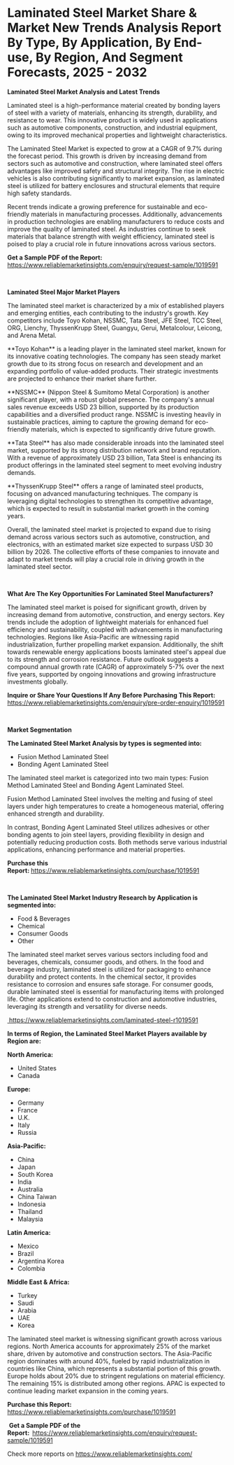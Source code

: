 <p><h1>Laminated Steel Market Share & Market New Trends Analysis Report By Type, By Application, By End-use, By Region, And Segment Forecasts, 2025 - 2032</h1></p><p><strong>Laminated Steel Market Analysis and Latest Trends</strong></p>
<p><p>Laminated steel is a high-performance material created by bonding layers of steel with a variety of materials, enhancing its strength, durability, and resistance to wear. This innovative product is widely used in applications such as automotive components, construction, and industrial equipment, owing to its improved mechanical properties and lightweight characteristics.</p><p>The Laminated Steel Market is expected to grow at a CAGR of 9.7% during the forecast period. This growth is driven by increasing demand from sectors such as automotive and construction, where laminated steel offers advantages like improved safety and structural integrity. The rise in electric vehicles is also contributing significantly to market expansion, as laminated steel is utilized for battery enclosures and structural elements that require high safety standards.</p><p>Recent trends indicate a growing preference for sustainable and eco-friendly materials in manufacturing processes. Additionally, advancements in production technologies are enabling manufacturers to reduce costs and improve the quality of laminated steel. As industries continue to seek materials that balance strength with weight efficiency, laminated steel is poised to play a crucial role in future innovations across various sectors.</p></p>
<p><strong>Get a Sample PDF of the Report:&nbsp;</strong> <a href="https://www.reliablemarketinsights.com/enquiry/request-sample/1019591?utm_campaign=3560&utm_medium=2&utm_source=Github&utm_content=ia&utm_term=02042025&utm_id=laminated-steel">https://www.reliablemarketinsights.com/enquiry/request-sample/1019591</a></p>
<p>&nbsp;</p>
<p><strong>Laminated Steel Major Market Players</strong></p>
<p><p>The laminated steel market is characterized by a mix of established players and emerging entities, each contributing to the industry's growth. Key competitors include Toyo Kohan, NSSMC, Tata Steel, JFE Steel, TCC Steel, ORG, Lienchy, ThyssenKrupp Steel, Guangyu, Gerui, Metalcolour, Leicong, and Arena Metal.</p><p>**Toyo Kohan** is a leading player in the laminated steel market, known for its innovative coating technologies. The company has seen steady market growth due to its strong focus on research and development and an expanding portfolio of value-added products. Their strategic investments are projected to enhance their market share further.</p><p>**NSSMC** (Nippon Steel & Sumitomo Metal Corporation) is another significant player, with a robust global presence. The company's annual sales revenue exceeds USD 23 billion, supported by its production capabilities and a diversified product range. NSSMC is investing heavily in sustainable practices, aiming to capture the growing demand for eco-friendly materials, which is expected to significantly drive future growth.</p><p>**Tata Steel** has also made considerable inroads into the laminated steel market, supported by its strong distribution network and brand reputation. With a revenue of approximately USD 23 billion, Tata Steel is enhancing its product offerings in the laminated steel segment to meet evolving industry demands.</p><p>**ThyssenKrupp Steel** offers a range of laminated steel products, focusing on advanced manufacturing techniques. The company is leveraging digital technologies to strengthen its competitive advantage, which is expected to result in substantial market growth in the coming years.</p><p>Overall, the laminated steel market is projected to expand due to rising demand across various sectors such as automotive, construction, and electronics, with an estimated market size expected to surpass USD 30 billion by 2026. The collective efforts of these companies to innovate and adapt to market trends will play a crucial role in driving growth in the laminated steel sector.</p></p>
<p>&nbsp;</p>
<p><strong>What Are The Key Opportunities For Laminated Steel Manufacturers?</strong></p>
<p><p>The laminated steel market is poised for significant growth, driven by increasing demand from automotive, construction, and energy sectors. Key trends include the adoption of lightweight materials for enhanced fuel efficiency and sustainability, coupled with advancements in manufacturing technologies. Regions like Asia-Pacific are witnessing rapid industrialization, further propelling market expansion. Additionally, the shift towards renewable energy applications boosts laminated steel's appeal due to its strength and corrosion resistance. Future outlook suggests a compound annual growth rate (CAGR) of approximately 5-7% over the next five years, supported by ongoing innovations and growing infrastructure investments globally.</p></p>
<p><strong>Inquire or Share Your Questions If Any Before Purchasing This Report:</strong> <a href="https://www.reliablemarketinsights.com/enquiry/pre-order-enquiry/1019591?utm_campaign=3560&utm_medium=2&utm_source=Github&utm_content=ia&utm_term=02042025&utm_id=laminated-steel">https://www.reliablemarketinsights.com/enquiry/pre-order-enquiry/1019591</a></p>
<p>&nbsp;</p>
<p><strong>Market Segmentation</strong></p>
<p><strong>The Laminated Steel Market Analysis by types is segmented into:</strong></p>
<p><ul><li>Fusion Method Laminated Steel</li><li>Bonding Agent Laminated Steel</li></ul></p>
<p><p>The laminated steel market is categorized into two main types: Fusion Method Laminated Steel and Bonding Agent Laminated Steel. </p><p>Fusion Method Laminated Steel involves the melting and fusing of steel layers under high temperatures to create a homogeneous material, offering enhanced strength and durability. </p><p>In contrast, Bonding Agent Laminated Steel utilizes adhesives or other bonding agents to join steel layers, providing flexibility in design and potentially reducing production costs. Both methods serve various industrial applications, enhancing performance and material properties.</p></p>
<p><strong>Purchase this Report:&nbsp;</strong><a href="https://www.reliablemarketinsights.com/purchase/1019591?utm_campaign=3560&utm_medium=2&utm_source=Github&utm_content=ia&utm_term=02042025&utm_id=laminated-steel">https://www.reliablemarketinsights.com/purchase/1019591</a></p>
<p>&nbsp;</p>
<p><strong>The Laminated Steel Market Industry Research by Application is segmented into:</strong></p>
<p><ul><li>Food & Beverages</li><li>Chemical</li><li>Consumer Goods</li><li>Other</li></ul></p>
<p><p>The laminated steel market serves various sectors including food and beverages, chemicals, consumer goods, and others. In the food and beverage industry, laminated steel is utilized for packaging to enhance durability and protect contents. In the chemical sector, it provides resistance to corrosion and ensures safe storage. For consumer goods, durable laminated steel is essential for manufacturing items with prolonged life. Other applications extend to construction and automotive industries, leveraging its strength and versatility for diverse needs.</p></p>
<p><a href="https://www.reliablemarketinsights.com/laminated-steel-r1019591?utm_campaign=3560&utm_medium=2&utm_source=Github&utm_content=ia&utm_term=02042025&utm_id=laminated-steel">&nbsp;https://www.reliablemarketinsights.com/laminated-steel-r1019591</a></p>
<p><strong>In terms of Region, the Laminated Steel Market Players available by Region are:</strong></p>
<p>
    <p> <strong> North America: </strong>
        <ul>
            <li>United States</li>
            <li>Canada</li>
        </ul>
        </p> 
    <p> <strong> Europe: </strong>
        <ul>
            <li>Germany</li>
            <li>France</li>
            <li>U.K.</li>
            <li>Italy</li>
            <li>Russia</li>
        </ul>
        </p> 
    <p> <strong> Asia-Pacific: </strong>
        <ul>
            <li>China</li>
            <li>Japan</li>
            <li>South Korea</li>
            <li>India</li>
            <li>Australia</li>
            <li>China Taiwan</li>
            <li>Indonesia</li>
            <li>Thailand</li>
            <li>Malaysia</li>
        </ul>
        </p> 
    <p> <strong> Latin America: </strong>
        <ul>
            <li>Mexico</li>
            <li>Brazil</li>
            <li>Argentina Korea</li>
            <li>Colombia</li>
        </ul>
        </p> 
    <p> <strong> Middle East & Africa: </strong>
        <ul>
            <li>Turkey</li>
            <li>Saudi</li>
            <li>Arabia</li>
            <li>UAE</li>
            <li>Korea</li>
        </ul>
    </p>
    </p>
<p><p>The laminated steel market is witnessing significant growth across various regions. North America accounts for approximately 25% of the market share, driven by automotive and construction sectors. The Asia-Pacific region dominates with around 40%, fueled by rapid industrialization in countries like China, which represents a substantial portion of this growth. Europe holds about 20% due to stringent regulations on material efficiency. The remaining 15% is distributed among other regions. APAC is expected to continue leading market expansion in the coming years.</p></p>
<p><strong>Purchase this Report: </strong><a href="https://www.reliablemarketinsights.com/purchase/1019591?utm_campaign=3560&utm_medium=2&utm_source=Github&utm_content=ia&utm_term=02042025&utm_id=laminated-steel">https://www.reliablemarketinsights.com/purchase/1019591</a></p>
<p>&nbsp;<strong>Get a Sample PDF of the Report:&nbsp;&nbsp;</strong><a href="https://www.reliablemarketinsights.com/enquiry/request-sample/1019591?utm_campaign=3560&utm_medium=2&utm_source=Github&utm_content=ia&utm_term=02042025&utm_id=laminated-steel">https://www.reliablemarketinsights.com/enquiry/request-sample/1019591</a></p>
<p><strong></strong></p>
<p>Check more reports on <a href="https://www.reliablemarketinsights.com/?utm_campaign=3560&utm_medium=2&utm_source=Github&utm_content=ia&utm_term=02042025&utm_id=laminated-steel">https://www.reliablemarketinsights.com/</a></p>